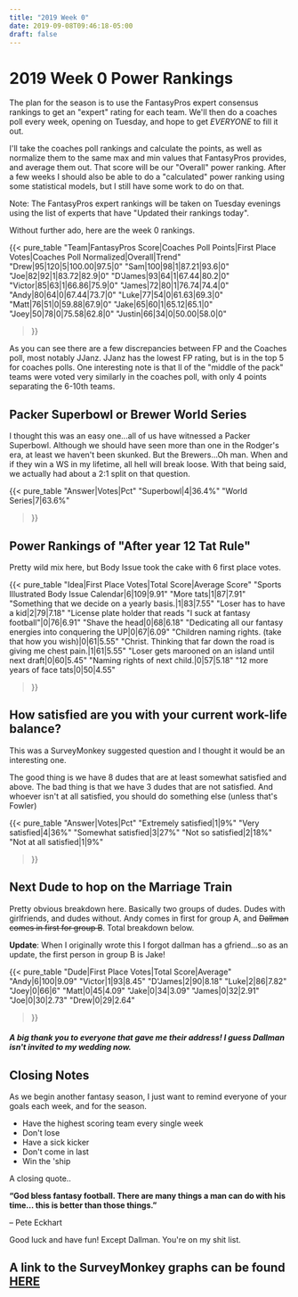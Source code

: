 ```yaml
---
title: "2019 Week 0"
date: 2019-09-08T09:46:18-05:00
draft: false
---
```


# 2019 Week 0 Power Rankings

The plan for the season is to use the FantasyPros expert consensus rankings to get an "expert" rating for each team.
We'll then do a coaches poll every week, opening on Tuesday, and hope to get *EVERYONE* to fill it out.

I'll take the coaches poll rankings and calculate the points, as well as normalize them to the same max and min
values that FantasyPros provides, and average them out. That score will be our "Overall" power ranking. After a few weeks
I should also be able to do a "calculated" power ranking using some statistical models, but I still have some work to do
on that.

Note: The FantasyPros expert rankings will be taken on Tuesday evenings using the list of experts that have "Updated
their rankings today".

Without further ado, here are the week 0 rankings.

{{< pure_table
"Team|FantasyPros Score|Coaches Poll Points|First Place Votes|Coaches Poll Normalized|Overall|Trend"
"Drew|95|120|5|100.00|97.5|0"
"Sam|100|98|1|87.21|93.6|0"
"Joe|82|92|1|83.72|82.9|0"
"D'James|93|64|1|67.44|80.2|0"
"Victor|85|63|1|66.86|75.9|0"
"James|72|80|1|76.74|74.4|0"
"Andy|80|64|0|67.44|73.7|0"
"Luke|77|54|0|61.63|69.3|0"
"Matt|76|51|0|59.88|67.9|0"
"Jake|65|60|1|65.12|65.1|0"
"Joey|50|78|0|75.58|62.8|0"
"Justin|66|34|0|50.00|58.0|0"
>}}


As you can see there are a few discrepancies between FP and the Coaches poll, most notably JJanz. JJanz has the lowest FP
rating, but is in the top 5 for coaches polls. One interesting note is that ll of the "middle of the pack" teams were voted
very similarly in the coaches poll, with only 4 points separating the 6-10th teams.



## Packer Superbowl or Brewer World Series

I thought this was an easy one...all of us have witnessed a Packer Superbowl. Although we should have seen more than one
in the Rodger's era, at least we haven't been skunked. But the Brewers...Oh man. When and if they win a WS in my lifetime, 
all hell will break loose. With that being said, we actually had about a 2:1 split on that question.

{{< pure_table
"Answer|Votes|Pct"
"Superbowl|4|36.4%"
"World Series|7|63.6%"
>}}

## Power Rankings of "After year 12 Tat Rule"

Pretty wild mix here, but Body Issue took the cake with 6 first place votes.


{{< pure_table
"Idea|First Place Votes|Total Score|Average Score"
"Sports Illustrated Body Issue Calendar|6|109|9.91"
"More tats|1|87|7.91"
"Something that we decide on a yearly basis.|1|83|7.55"
"Loser has to have a kid|2|79|7.18"
"License plate holder that reads \"I suck at fantasy football\"|0|76|6.91"
"Shave the head|0|68|6.18"
"Dedicating all our fantasy energies into conquering the UP|0|67|6.09"
"Children naming rights. (take that how you wish)|0|61|5.55"
"Christ. Thinking that far down the road is giving me chest pain.|1|61|5.55"
"Loser gets marooned on an island until next draft|0|60|5.45"
"Naming rights of next child.|0|57|5.18"
"12 more years of face tats|0|50|4.55"
>}}

## How satisfied are you with your current work-life balance?

This was a SurveyMonkey suggested question and I thought it would be an interesting one.

The good thing is we have 8 dudes that are at least somewhat satisfied and above. The bad thing is that we have
3 dudes that are not satisfied. And whoever isn't at all satisfied, you should do something else (unless that's Fowler)

{{< pure_table
"Answer|Votes|Pct"
"Extremely satisfied|1|9%"
"Very satisfied|4|36%"
"Somewhat satisfied|3|27%"
"Not so satisfied|2|18%"
"Not at all satisfied|1|9%"
>}}

## Next Dude to hop on the Marriage Train

Pretty obvious breakdown here. Basically two groups of dudes. Dudes with girlfriends, and dudes without. Andy comes in
first for group A, and ~~Dallman comes in first for group B~~. Total breakdown below. 

**Update**: When I originally wrote this I forgot dallman has a gfriend...so as an update, the first person in group B is
Jake!

{{< pure_table
"Dude|First Place Votes|Total Score|Average"
"Andy|6|100|9.09"
"Victor|1|93|8.45"
"D'James|2|90|8.18"
"Luke|2|86|7.82"
"Joey|0|66|6"
"Matt|0|45|4.09"
"Jake|0|34|3.09"
"James|0|32|2.91"
"Joe|0|30|2.73"
"Drew|0|29|2.64"
>}}

##### A big thank you to everyone that gave me their address! I guess Dallman isn't invited to my wedding now.

## Closing Notes

As we begin another fantasy season, I just want to remind everyone of your goals each week, and for the season.

* Have the highest scoring team every single week
* Don't lose
* Have a sick kicker
* Don't come in last
* Win the 'ship

A closing quote..

**“God bless fantasy football. There are many things a man can do with his time… this is better than those things.”**
 
 – Pete Eckhart
 
 
Good luck and have fun! Except Dallman. You're on my shit list.
 
## A link to the SurveyMonkey graphs can be found [HERE](https://www.surveymonkey.com/stories/SM-J2YZPNPV/)



